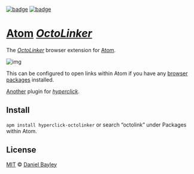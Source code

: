 [![badge][apm]][package]
[![badge][chat]][#slack]

[Atom] _[OctoLinker]_
=====================
The _[OctoLinker]_ browser extension for [Atom].

![img](http://octolinker.github.io/img/video-base.png)

This can be configured to open links within Atom if you have any [browser packages] installed.

[Another] plugin for _[hyperclick]_.

Install
-------
`apm install hyperclick-octolinker` or search “octolink” under Packages within Atom.

License
-------
[MIT] © [Daniel Bayley]

[MIT]:                LICENSE.md
[Daniel Bayley]:      https://github.com/danielbayley

[atom]:               https://atom.io
[apm]:                https://img.shields.io/apm/v/hyperclick-octolinker.svg?style=flat-square
[package]:            https://atom.io/packages/hyperclick-octolinker
[chat]:               https://img.shields.io/badge/chat-atom.io%20slack-ff69b4.svg?style=flat-square
[#slack]:             https://atom-slack.herokuapp.com

[hyperclick]:         https://atom.io/packages/hyperclick
[another]:            https://atom.io/packages/search?q=hyperclick
[browser packages]:   https://atom.io/packages/search?q=browser

[octolinker]:         http://octolinker.github.io/#about

